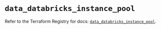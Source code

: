 # `data_databricks_instance_pool`

Refer to the Terraform Registry for docs: [`data_databricks_instance_pool`](https://registry.terraform.io/providers/databricks/databricks/1.81.1/docs/data-sources/instance_pool).
